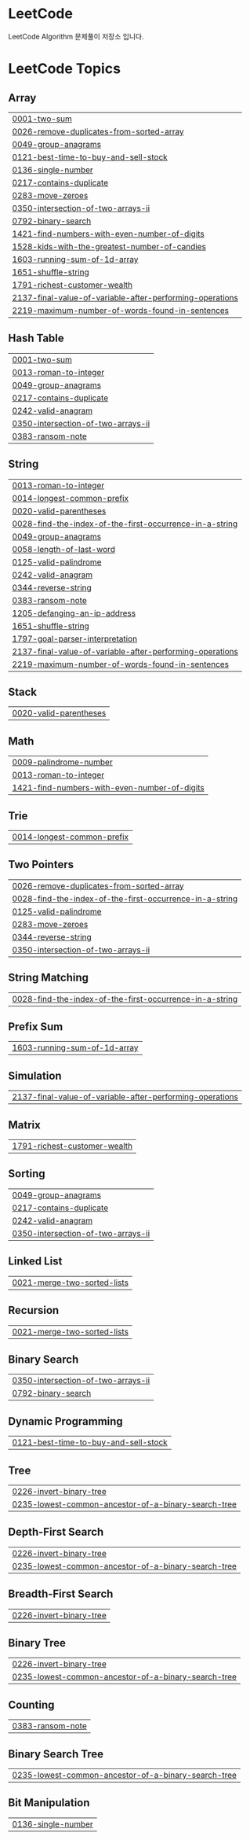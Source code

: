 # LeetCode
LeetCode Algorithm 문제풀이 저장소 입니다.

<!---LeetCode Topics Start-->
# LeetCode Topics
## Array
|  |
| ------- |
| [0001-two-sum](https://github.com/soeunSim/LeetCode/tree/master/0001-two-sum) |
| [0026-remove-duplicates-from-sorted-array](https://github.com/soeunSim/LeetCode/tree/master/0026-remove-duplicates-from-sorted-array) |
| [0049-group-anagrams](https://github.com/soeunSim/LeetCode/tree/master/0049-group-anagrams) |
| [0121-best-time-to-buy-and-sell-stock](https://github.com/soeunSim/LeetCode/tree/master/0121-best-time-to-buy-and-sell-stock) |
| [0136-single-number](https://github.com/soeunSim/LeetCode/tree/master/0136-single-number) |
| [0217-contains-duplicate](https://github.com/soeunSim/LeetCode/tree/master/0217-contains-duplicate) |
| [0283-move-zeroes](https://github.com/soeunSim/LeetCode/tree/master/0283-move-zeroes) |
| [0350-intersection-of-two-arrays-ii](https://github.com/soeunSim/LeetCode/tree/master/0350-intersection-of-two-arrays-ii) |
| [0792-binary-search](https://github.com/soeunSim/LeetCode/tree/master/0792-binary-search) |
| [1421-find-numbers-with-even-number-of-digits](https://github.com/soeunSim/LeetCode/tree/master/1421-find-numbers-with-even-number-of-digits) |
| [1528-kids-with-the-greatest-number-of-candies](https://github.com/soeunSim/LeetCode/tree/master/1528-kids-with-the-greatest-number-of-candies) |
| [1603-running-sum-of-1d-array](https://github.com/soeunSim/LeetCode/tree/master/1603-running-sum-of-1d-array) |
| [1651-shuffle-string](https://github.com/soeunSim/LeetCode/tree/master/1651-shuffle-string) |
| [1791-richest-customer-wealth](https://github.com/soeunSim/LeetCode/tree/master/1791-richest-customer-wealth) |
| [2137-final-value-of-variable-after-performing-operations](https://github.com/soeunSim/LeetCode/tree/master/2137-final-value-of-variable-after-performing-operations) |
| [2219-maximum-number-of-words-found-in-sentences](https://github.com/soeunSim/LeetCode/tree/master/2219-maximum-number-of-words-found-in-sentences) |
## Hash Table
|  |
| ------- |
| [0001-two-sum](https://github.com/soeunSim/LeetCode/tree/master/0001-two-sum) |
| [0013-roman-to-integer](https://github.com/soeunSim/LeetCode/tree/master/0013-roman-to-integer) |
| [0049-group-anagrams](https://github.com/soeunSim/LeetCode/tree/master/0049-group-anagrams) |
| [0217-contains-duplicate](https://github.com/soeunSim/LeetCode/tree/master/0217-contains-duplicate) |
| [0242-valid-anagram](https://github.com/soeunSim/LeetCode/tree/master/0242-valid-anagram) |
| [0350-intersection-of-two-arrays-ii](https://github.com/soeunSim/LeetCode/tree/master/0350-intersection-of-two-arrays-ii) |
| [0383-ransom-note](https://github.com/soeunSim/LeetCode/tree/master/0383-ransom-note) |
## String
|  |
| ------- |
| [0013-roman-to-integer](https://github.com/soeunSim/LeetCode/tree/master/0013-roman-to-integer) |
| [0014-longest-common-prefix](https://github.com/soeunSim/LeetCode/tree/master/0014-longest-common-prefix) |
| [0020-valid-parentheses](https://github.com/soeunSim/LeetCode/tree/master/0020-valid-parentheses) |
| [0028-find-the-index-of-the-first-occurrence-in-a-string](https://github.com/soeunSim/LeetCode/tree/master/0028-find-the-index-of-the-first-occurrence-in-a-string) |
| [0049-group-anagrams](https://github.com/soeunSim/LeetCode/tree/master/0049-group-anagrams) |
| [0058-length-of-last-word](https://github.com/soeunSim/LeetCode/tree/master/0058-length-of-last-word) |
| [0125-valid-palindrome](https://github.com/soeunSim/LeetCode/tree/master/0125-valid-palindrome) |
| [0242-valid-anagram](https://github.com/soeunSim/LeetCode/tree/master/0242-valid-anagram) |
| [0344-reverse-string](https://github.com/soeunSim/LeetCode/tree/master/0344-reverse-string) |
| [0383-ransom-note](https://github.com/soeunSim/LeetCode/tree/master/0383-ransom-note) |
| [1205-defanging-an-ip-address](https://github.com/soeunSim/LeetCode/tree/master/1205-defanging-an-ip-address) |
| [1651-shuffle-string](https://github.com/soeunSim/LeetCode/tree/master/1651-shuffle-string) |
| [1797-goal-parser-interpretation](https://github.com/soeunSim/LeetCode/tree/master/1797-goal-parser-interpretation) |
| [2137-final-value-of-variable-after-performing-operations](https://github.com/soeunSim/LeetCode/tree/master/2137-final-value-of-variable-after-performing-operations) |
| [2219-maximum-number-of-words-found-in-sentences](https://github.com/soeunSim/LeetCode/tree/master/2219-maximum-number-of-words-found-in-sentences) |
## Stack
|  |
| ------- |
| [0020-valid-parentheses](https://github.com/soeunSim/LeetCode/tree/master/0020-valid-parentheses) |
## Math
|  |
| ------- |
| [0009-palindrome-number](https://github.com/soeunSim/LeetCode/tree/master/0009-palindrome-number) |
| [0013-roman-to-integer](https://github.com/soeunSim/LeetCode/tree/master/0013-roman-to-integer) |
| [1421-find-numbers-with-even-number-of-digits](https://github.com/soeunSim/LeetCode/tree/master/1421-find-numbers-with-even-number-of-digits) |
## Trie
|  |
| ------- |
| [0014-longest-common-prefix](https://github.com/soeunSim/LeetCode/tree/master/0014-longest-common-prefix) |
## Two Pointers
|  |
| ------- |
| [0026-remove-duplicates-from-sorted-array](https://github.com/soeunSim/LeetCode/tree/master/0026-remove-duplicates-from-sorted-array) |
| [0028-find-the-index-of-the-first-occurrence-in-a-string](https://github.com/soeunSim/LeetCode/tree/master/0028-find-the-index-of-the-first-occurrence-in-a-string) |
| [0125-valid-palindrome](https://github.com/soeunSim/LeetCode/tree/master/0125-valid-palindrome) |
| [0283-move-zeroes](https://github.com/soeunSim/LeetCode/tree/master/0283-move-zeroes) |
| [0344-reverse-string](https://github.com/soeunSim/LeetCode/tree/master/0344-reverse-string) |
| [0350-intersection-of-two-arrays-ii](https://github.com/soeunSim/LeetCode/tree/master/0350-intersection-of-two-arrays-ii) |
## String Matching
|  |
| ------- |
| [0028-find-the-index-of-the-first-occurrence-in-a-string](https://github.com/soeunSim/LeetCode/tree/master/0028-find-the-index-of-the-first-occurrence-in-a-string) |
## Prefix Sum
|  |
| ------- |
| [1603-running-sum-of-1d-array](https://github.com/soeunSim/LeetCode/tree/master/1603-running-sum-of-1d-array) |
## Simulation
|  |
| ------- |
| [2137-final-value-of-variable-after-performing-operations](https://github.com/soeunSim/LeetCode/tree/master/2137-final-value-of-variable-after-performing-operations) |
## Matrix
|  |
| ------- |
| [1791-richest-customer-wealth](https://github.com/soeunSim/LeetCode/tree/master/1791-richest-customer-wealth) |
## Sorting
|  |
| ------- |
| [0049-group-anagrams](https://github.com/soeunSim/LeetCode/tree/master/0049-group-anagrams) |
| [0217-contains-duplicate](https://github.com/soeunSim/LeetCode/tree/master/0217-contains-duplicate) |
| [0242-valid-anagram](https://github.com/soeunSim/LeetCode/tree/master/0242-valid-anagram) |
| [0350-intersection-of-two-arrays-ii](https://github.com/soeunSim/LeetCode/tree/master/0350-intersection-of-two-arrays-ii) |
## Linked List
|  |
| ------- |
| [0021-merge-two-sorted-lists](https://github.com/soeunSim/LeetCode/tree/master/0021-merge-two-sorted-lists) |
## Recursion
|  |
| ------- |
| [0021-merge-two-sorted-lists](https://github.com/soeunSim/LeetCode/tree/master/0021-merge-two-sorted-lists) |
## Binary Search
|  |
| ------- |
| [0350-intersection-of-two-arrays-ii](https://github.com/soeunSim/LeetCode/tree/master/0350-intersection-of-two-arrays-ii) |
| [0792-binary-search](https://github.com/soeunSim/LeetCode/tree/master/0792-binary-search) |
## Dynamic Programming
|  |
| ------- |
| [0121-best-time-to-buy-and-sell-stock](https://github.com/soeunSim/LeetCode/tree/master/0121-best-time-to-buy-and-sell-stock) |
## Tree
|  |
| ------- |
| [0226-invert-binary-tree](https://github.com/soeunSim/LeetCode/tree/master/0226-invert-binary-tree) |
| [0235-lowest-common-ancestor-of-a-binary-search-tree](https://github.com/soeunSim/LeetCode/tree/master/0235-lowest-common-ancestor-of-a-binary-search-tree) |
## Depth-First Search
|  |
| ------- |
| [0226-invert-binary-tree](https://github.com/soeunSim/LeetCode/tree/master/0226-invert-binary-tree) |
| [0235-lowest-common-ancestor-of-a-binary-search-tree](https://github.com/soeunSim/LeetCode/tree/master/0235-lowest-common-ancestor-of-a-binary-search-tree) |
## Breadth-First Search
|  |
| ------- |
| [0226-invert-binary-tree](https://github.com/soeunSim/LeetCode/tree/master/0226-invert-binary-tree) |
## Binary Tree
|  |
| ------- |
| [0226-invert-binary-tree](https://github.com/soeunSim/LeetCode/tree/master/0226-invert-binary-tree) |
| [0235-lowest-common-ancestor-of-a-binary-search-tree](https://github.com/soeunSim/LeetCode/tree/master/0235-lowest-common-ancestor-of-a-binary-search-tree) |
## Counting
|  |
| ------- |
| [0383-ransom-note](https://github.com/soeunSim/LeetCode/tree/master/0383-ransom-note) |
## Binary Search Tree
|  |
| ------- |
| [0235-lowest-common-ancestor-of-a-binary-search-tree](https://github.com/soeunSim/LeetCode/tree/master/0235-lowest-common-ancestor-of-a-binary-search-tree) |
## Bit Manipulation
|  |
| ------- |
| [0136-single-number](https://github.com/soeunSim/LeetCode/tree/master/0136-single-number) |
<!---LeetCode Topics End-->